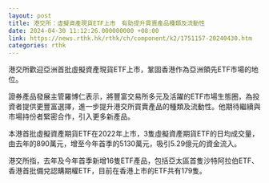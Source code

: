 ```yaml
---
layout: post
title: 港交所：虛擬資產現貨ETF上市　有助提升買賣產品種類及流動性
date: 2024-04-30 11:12:26.000000000 +08:00
link: https://news.rthk.hk/rthk/ch/component/k2/1751157-20240430.htm
categories: rthk
---
```


港交所歡迎亞洲首批虛擬資產現貨ETF上市，鞏固香港作為亞洲領先ETF市場的地位。

證券產品發展主管羅博仁表示，將豐富交易所多元及活躍的ETF市場生態圈，為投資者提供更豐富選擇，進一步提升港交所買賣產品的種類及流動性。他期待繼續與市場持份者緊密合作，引入更多新產品。

本港首批虛擬資產期貨ETF在2022年上市，3隻虛擬資產期貨ETF的日均成交量，由去年的890萬元，增至今年首季的5130萬元，吸引5.29億元的資金流入。

港交所指，去年及今年首季新增16隻ETF產品，包括亞太區首隻沙特阿拉伯ETF、香港首批備兌認購期權ETF，目前在香港上市的ETF共有179隻。
